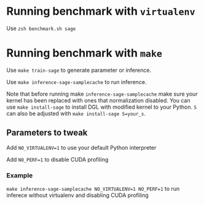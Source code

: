 # Running benchmark with `virtualenv`
Use `zsh benchmark.sh sage`
# Running benchmark with `make`
Use `make train-sage` to generate parameter or inference.

Use `make inference-sage-samplecache` to run inference.

Note that before running make `inference-sage-samplecache` make sure your kernel has been replaced with ones that normalization disabled. 
You can use `make install-sage` to install DGL with modified kernel to your Python.
`S` can also be adjusted with `make install-sage S=your_s`. 

## Parameters to tweak
Add `NO_VIRTUALENV=1` to use your default Python interpreter

Add `NO_PERF=1` to disable CUDA profiling
### Example
`make inference-sage-samplecache NO_VIRTUALENV=1 NO_PERF=1` to run inferece without virtualenv and disabling CUDA profiling

